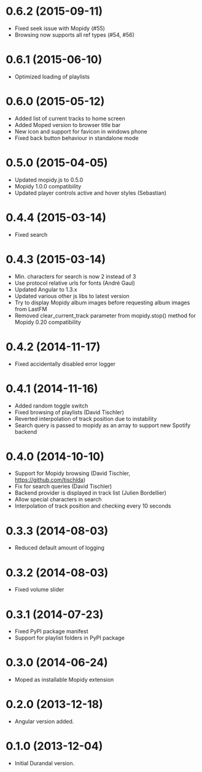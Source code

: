 # 0.6.2 (2015-09-11)

- Fixed seek issue with Mopidy (#55)
- Browsing now supports all ref types (#54, #56)

# 0.6.1 (2015-06-10)

- Optimized loading of playlists

# 0.6.0 (2015-05-12)

- Added list of current tracks to home screen
- Added Moped version to browser title bar
- New icon and support for favicon in windows phone
- Fixed back button behaviour in standalone mode

# 0.5.0 (2015-04-05)

- Updated mopidy.js to 0.5.0
- Mopidy 1.0.0 compatibility
- Updated player controls active and hover styles (Sebastian) 

# 0.4.4 (2015-03-14)

- Fixed search

# 0.4.3 (2015-03-14)

- Min. characters for search is now 2 instead of 3
- Use protocol relative urls for fonts (André Gaul)
- Updated Angular to 1.3.x
- Updated various other js libs to latest version
- Try to display Mopidy album images before requesting album images from LastFM
- Removed clear_current_track parameter from mopidy.stop() method for Mopidy 0.20 compatibility

# 0.4.2 (2014-11-17)

- Fixed accidentally disabled error logger

# 0.4.1 (2014-11-16)

- Added random toggle switch
- Fixed browsing of playlists (David Tischler)
- Reverted interpolation of track position due to instability
- Search query is passed to mopidy as an array to support new Spotify backend

# 0.4.0 (2014-10-10)

- Support for Mopidy browsing (David Tischler, https://github.com/tischlda)
- Fix for search queries (David Tischler)
- Backend provider is displayed in track list (Julien Bordellier)
- Allow special characters in search
- Interpolation of track position and checking every 10 seconds

# 0.3.3 (2014-08-03)

- Reduced default amount of logging

# 0.3.2 (2014-08-03)

- Fixed volume slider

# 0.3.1 (2014-07-23)

- Fixed PyPI package manifest
- Support for playlist folders in PyPI package

# 0.3.0 (2014-06-24)

- Moped as installable Mopidy extension

# 0.2.0 (2013-12-18)

- Angular version added.

# 0.1.0 (2013-12-04)

- Initial Durandal version.
